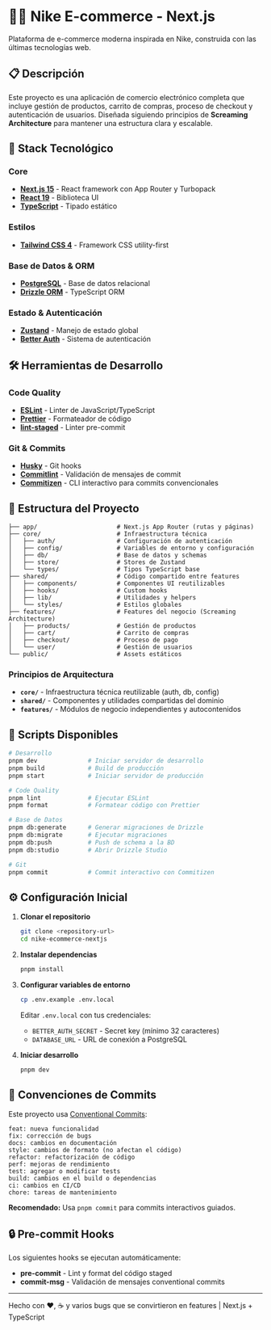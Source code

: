# 🏃‍♂️ Nike E-commerce - Next.js

Plataforma de e-commerce moderna inspirada en Nike, construida con las últimas tecnologías web.

## 📋 Descripción

Este proyecto es una aplicación de comercio electrónico completa que incluye gestión de productos, carrito de compras, proceso de checkout y autenticación de usuarios. Diseñada siguiendo principios de **Screaming Architecture** para mantener una estructura clara y escalable.

## 🚀 Stack Tecnológico

### Core

- **[Next.js 15](https://nextjs.org/)** - React framework con App Router y Turbopack
- **[React 19](https://react.dev/)** - Biblioteca UI
- **[TypeScript](https://www.typescriptlang.org/)** - Tipado estático

### Estilos

- **[Tailwind CSS 4](https://tailwindcss.com/)** - Framework CSS utility-first

### Base de Datos & ORM

- **[PostgreSQL](https://www.postgresql.org/)** - Base de datos relacional
- **[Drizzle ORM](https://orm.drizzle.team/)** - TypeScript ORM

### Estado & Autenticación

- **[Zustand](https://zustand-demo.pmnd.rs/)** - Manejo de estado global
- **[Better Auth](https://www.better-auth.com/)** - Sistema de autenticación

## 🛠️ Herramientas de Desarrollo

### Code Quality

- **[ESLint](https://eslint.org/)** - Linter de JavaScript/TypeScript
- **[Prettier](https://prettier.io/)** - Formateador de código
- **[lint-staged](https://github.com/okonet/lint-staged)** - Linter pre-commit

### Git & Commits

- **[Husky](https://typicode.github.io/husky/)** - Git hooks
- **[Commitlint](https://commitlint.js.org/)** - Validación de mensajes de commit
- **[Commitizen](https://commitizen.github.io/cz-cli/)** - CLI interactivo para commits convencionales

## 📁 Estructura del Proyecto

```
├── app/                      # Next.js App Router (rutas y páginas)
├── core/                     # Infraestructura técnica
│   ├── auth/                 # Configuración de autenticación
│   ├── config/               # Variables de entorno y configuración
│   ├── db/                   # Base de datos y schemas
│   ├── store/                # Stores de Zustand
│   └── types/                # Tipos TypeScript base
├── shared/                   # Código compartido entre features
│   ├── components/           # Componentes UI reutilizables
│   ├── hooks/                # Custom hooks
│   ├── lib/                  # Utilidades y helpers
│   └── styles/               # Estilos globales
├── features/                 # Features del negocio (Screaming Architecture)
│   ├── products/             # Gestión de productos
│   ├── cart/                 # Carrito de compras
│   ├── checkout/             # Proceso de pago
│   └── user/                 # Gestión de usuarios
└── public/                   # Assets estáticos
```

### Principios de Arquitectura

- **`core/`** - Infraestructura técnica reutilizable (auth, db, config)
- **`shared/`** - Componentes y utilidades compartidas del dominio
- **`features/`** - Módulos de negocio independientes y autocontenidos

## 🚦 Scripts Disponibles

```bash
# Desarrollo
pnpm dev              # Iniciar servidor de desarrollo
pnpm build            # Build de producción
pnpm start            # Iniciar servidor de producción

# Code Quality
pnpm lint             # Ejecutar ESLint
pnpm format           # Formatear código con Prettier

# Base de Datos
pnpm db:generate      # Generar migraciones de Drizzle
pnpm db:migrate       # Ejecutar migraciones
pnpm db:push          # Push de schema a la BD
pnpm db:studio        # Abrir Drizzle Studio

# Git
pnpm commit           # Commit interactivo con Commitizen
```

## ⚙️ Configuración Inicial

1. **Clonar el repositorio**

   ```bash
   git clone <repository-url>
   cd nike-ecommerce-nextjs
   ```

2. **Instalar dependencias**

   ```bash
   pnpm install
   ```

3. **Configurar variables de entorno**

   ```bash
   cp .env.example .env.local
   ```

   Editar `.env.local` con tus credenciales:
   - `BETTER_AUTH_SECRET` - Secret key (mínimo 32 caracteres)
   - `DATABASE_URL` - URL de conexión a PostgreSQL

4. **Iniciar desarrollo**

   ```bash
   pnpm dev
   ```

## 📝 Convenciones de Commits

Este proyecto usa [Conventional Commits](https://www.conventionalcommits.org/):

```
feat: nueva funcionalidad
fix: corrección de bugs
docs: cambios en documentación
style: cambios de formato (no afectan el código)
refactor: refactorización de código
perf: mejoras de rendimiento
test: agregar o modificar tests
build: cambios en el build o dependencias
ci: cambios en CI/CD
chore: tareas de mantenimiento
```

**Recomendado:** Usa `pnpm commit` para commits interactivos guiados.

## 🔒 Pre-commit Hooks

Los siguientes hooks se ejecutan automáticamente:

- **pre-commit** - Lint y format del código staged
- **commit-msg** - Validación de mensajes conventional commits

---

Hecho con ❤️, ☕ y varios bugs que se convirtieron en features | Next.js + TypeScript
